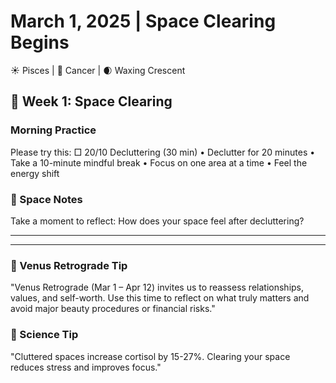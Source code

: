 # March 1, 2025 | Space Clearing Begins
☀️ Pisces | 🌙 Cancer | 🌒 Waxing Crescent

## 🌱 Week 1: Space Clearing

### Morning Practice
Please try this:
□ 20/10 Decluttering (30 min)
  • Declutter for 20 minutes
  • Take a 10-minute mindful break
  • Focus on one area at a time
  • Feel the energy shift

### 📝 Space Notes
Take a moment to reflect:
How does your space feel after decluttering?
_______________________
_______________________

### 💫 Venus Retrograde Tip
"Venus Retrograde (Mar 1 – Apr 12) invites us to reassess relationships, values, and self-worth. Use this time to reflect on what truly matters and avoid major beauty procedures or financial risks."

### 💫 Science Tip
"Cluttered spaces increase cortisol by 15-27%. Clearing your space reduces stress and improves focus." 